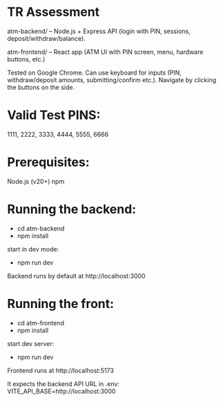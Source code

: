 # TR Assessment

atm-backend/ – Node.js + Express API (login with PIN, sessions, deposit/withdraw/balance).

atm-frontend/ – React app (ATM UI with PIN screen, menu, hardware buttons, etc.)

Tested on Google Chrome. Can use keyboard for inputs (PIN, withdraw/deposit amounts, submitting/confirm etc.). Navigate by clicking the buttons on the side.

# Valid Test PINS:
  1111, 2222, 3333, 4444, 5555, 6666


# Prerequisites:

Node.js (v20+)
npm

# Running the backend:
- cd atm-backend
- npm install

start in dev mode:
- npm run dev

Backend runs by default at http://localhost:3000

# Running the front:
- cd atm-frontend
- npm install

start dev server:
- npm run dev

Frontend runs at http://localhost:5173

It expects the backend API URL in .env:
VITE_API_BASE=http://localhost:3000
